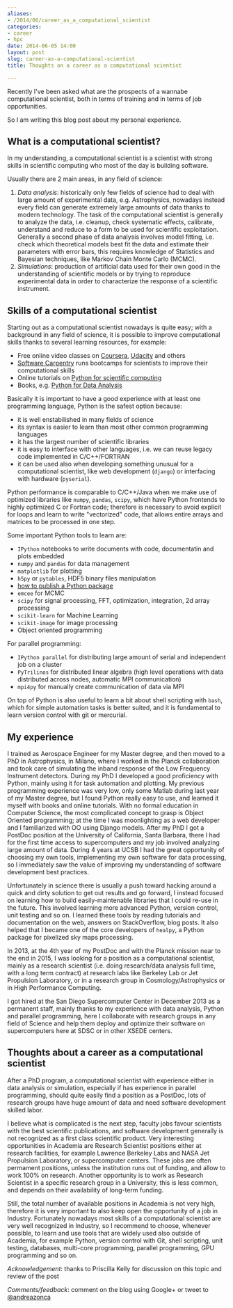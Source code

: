 ```yaml
---
aliases:
- /2014/06/career_as_a_computational_scientist
categories:
- career
- hpc
date: 2014-06-05 14:00
layout: post
slug: career-as-a-computational-scientist
title: Thoughts on a career as a computational scientist

---
```


Recently I've been asked what are the prospects of a wannabe computational scientist, 
both in terms of training and in terms of job opportunities.

So I am writing this blog post about my personal experience.

## What is a computational scientist?

In my understanding, a computational scientist is a scientist with strong skills in scientific computing who
most of the day is building software.

Usually there are 2 main areas, in any field of science:

1. *Data analysis*: historically only few fields of science had to deal with large amount
    of experimental data, e.g. Astrophysics, nowadays instead every field can generate 
    extremely large amounts of data thanks to modern technology.
    The task of the computational scientist is generally to analyze the data, i.e. cleanup, check systematic effects,
    calibrate, understand and reduce to a form to be used for scientific exploitation.
    Generally a second phase of data analysis involves model fitting, i.e. check which theoretical models best fit the
    data and estimate their parameters with error bars, this requires knowledge of Statistics and Bayesian techniques,
    like Markov Chain Monte Carlo (MCMC).
1. *Simulations*: production of artificial data used for their own good in the understanding of scientific models or
    by trying to reproduce experimental data in order to characterize the response of a scientific instrument. 

## Skills of a computational scientist

Starting out as a computational scientist nowadays is quite easy; with a background in any field of science, it is possible to improve computational skills thanks to several learning resources, for example:

* Free online video classes on [Coursera](https://www.coursera.org/courses?search=python), [Udacity](https://www.udacity.com/courses#!/data-science) and others
* [Software Carpentry](http://software-carpentry.org) runs bootcamps for scientists to improve their computational skills
* Online tutorials on [Python for scientific computing](http://scipy-lectures.github.io/)
* Books, e.g. [Python for Data Analysis](http://shop.oreilly.com/product/0636920023784.do)

Basically it is important to have a good experience with at least one programming language, Python is the safest option because:

* it is well enstabilished in many fields of science
* its syntax is easier to learn than most other common programming languages
* it has the largest number of scientific libraries 
* it is easy to interface with other languages, i.e. we can reuse legacy code implemented in C/C++/FORTRAN
* it can be used also when developing something unusual for a computational scientist, like web development (`django`) or interfacing with hardware (`pyserial`).

Python performance is comparable to C/C++/Java when we make use of optimized libraries like `numpy`, `pandas`, `scipy`, which
have Python frontends to highly optimized C or Fortran code; therefore is necessary to avoid explicit for loops and learn
to write "vectorized" code, that allows entire arrays and matrices to be processed in one step.

Some important Python tools to learn are:

* `IPython` notebooks to write documents with code, documentatin and plots embedded 
* `numpy` and `pandas` for data management
* `matplotlib` for plotting
* `h5py` or `pytables`, HDF5 binary files manipulation
* [how to publish a Python package](http://www.jeffknupp.com/blog/2013/08/16/open-sourcing-a-python-project-the-right-way/)
* `emcee` for MCMC
* `scipy` for signal processing, FFT, optimization, integration, 2d array processing
* `scikit-learn` for Machine Learning
* `scikit-image` for image processing 
* Object oriented programming

For parallel programming:

* `IPython parallel` for distributing large amount of serial and independent job on a cluster
* `PyTrilinos` for distributed linear algebra (high level operations with data distributed across nodes, automatic MPI communication)
* `mpi4py` for manually create communication of data via MPI

On top of Python is also useful to learn a bit about shell scripting with `bash`, which for simple automation tasks is better suited,
and it is fundamental to learn version control with git or mercurial.

## My experience

I trained as Aerospace Engineer for my Master degree, and then moved to a PhD in Astrophysics, in Milano,
where I worked in the Planck collaboration and took care of simulating the inband response of the Low Frequency Instrument
detectors.
During my PhD I developed a good proficiency with Python, mainly using it for task automation and plotting. 
My previous programming experience was very low, only some Matlab during last year of my Master degree, but I found Python really easy to use,
and learned it myself with books and online tutorials.
With no formal education in Computer Science, the most complicated concept to grasp is Object Oriented programming; at the time
I was moonlighting as a web developer and I familiarized with OO using Django models.
After my PhD I got a PostDoc position at the University of California, Santa Barbara, there I had for the first time
access to supercomputers and my job involved analyzing large amount of data.
During 4 years at UCSB I had the great opportunity of choosing my own tools, implementing my own software for data processing,
so I immediately saw the value of improving my understanding of software development best practices.

Unfortunately in science there is usually a push toward hacking around a quick and dirty solution to get out results and go forward,
I instead focused on learning how to build easily-maintenable libraries that I could re-use in the future. This
involved learning more advanced Python, version control, unit testing and so on. I learned these tools by reading tutorials and 
documentation on the web, answers on StackOverflow, blog posts.
It also helped that I became one of the core developers of `healpy`, a Python package for pixelized sky maps processing.

In 2013, at the 4th year of my PostDoc and with the Planck mission near to the end in 2015, I was looking for a position
as a computational scientist, mainly as a research scientist (i.e. doing research/data analysis full time, with a long term contract) 
at research labs like Berkeley Lab or Jet Propulsion Laboratory, or in a research group in Cosmology/Astrophysics or in
High Performance Computing.

I got hired at the San Diego Supercomputer Center in December 2013 as a permanent staff, mainly thanks to my experience with data analysis,
Python and parallel programming, here I collaborate with research groups in any field of Science and help them deploy and optimize their software on supercomputers here at SDSC or in other XSEDE centers.

## Thoughts about a career as a computational scientist

After a PhD program, a computational scientist with experience either in data analysis or simulation, especially if has experience in parallel programming, should quite easily find a position as a PostDoc, lots of research groups have huge amount of data and need software development skilled labor.

I believe what is complicated is the next step, faculty jobs favour scientists with the best scientific publications, and software development generally is not recognized as a first class scientific product.
Very interesting opportunities in Academia are Research Scientist positions either at research facilities, for example Lawrence Berkeley Labs and NASA Jet Propulsion Laboratory, or supercomputer centers. These jobs are often permament positions, unless the institution runs out of funding, and allow to work 100% on research.
Another opportunity is to work as Research Scientist in a specific research group in a University, this is less common, and depends on their availability of long-term funding.

Still, the total number of available positions in Academia is not very high, therefore it is very important to also keep open the opportunity of a job in Industry. Fortunately nowadays most  skills of a computational scientist are very well recognized in Industry, so I recommend to choose, whenever possible, to learn and use tools that are widely used also outside of Academia, for example Python, version control with Git, shell scripting, unit testing, databases, multi-core programming, parallel programming, GPU programming and so on.

*Acknowledgement*: thanks to Priscilla Kelly for discussion on this topic and review of the post

*Comments/feedback*: comment on the blog using Google+ or tweet to [@andreazonca](http://twitter.com/andreazonca)
